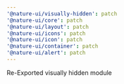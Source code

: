 ```yaml
---
'@nature-ui/visually-hidden': patch
'@nature-ui/core': patch
'@nature-ui/layout': patch
'@nature-ui/icons': patch
'@nature-ui/icon': patch
'@nature-ui/container': patch
'@nature-ui/alert': patch
---
```


Re-Exported visually hidden module

